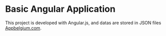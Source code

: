 # Basic Angular Application

This project is developed with Angular.js, and datas are stored in JSON files  [Appbelgium.com](https://github.com/thheoo/computersolutions).
